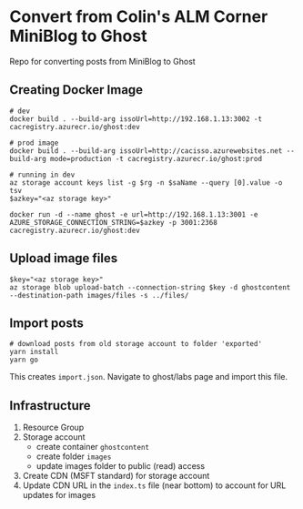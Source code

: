 # Convert from Colin's ALM Corner MiniBlog to Ghost
Repo for converting posts from MiniBlog to Ghost

## Creating Docker Image
```
# dev
docker build . --build-arg issoUrl=http://192.168.1.13:3002 -t cacregistry.azurecr.io/ghost:dev

# prod image
docker build . --build-arg issoUrl=http://cacisso.azurewebsites.net --build-arg mode=production -t cacregistry.azurecr.io/ghost:prod

# running in dev
az storage account keys list -g $rg -n $saName --query [0].value -o tsv
$azkey="<az storage key>"

docker run -d --name ghost -e url=http://192.168.1.13:3001 -e AZURE_STORAGE_CONNECTION_STRING=$azkey -p 3001:2368 cacregistry.azurecr.io/ghost:dev
```

## Upload image files
```
$key="<az storage key>"
az storage blob upload-batch --connection-string $key -d ghostcontent --destination-path images/files -s ../files/
```

## Import posts
```
# download posts from old storage account to folder 'exported'
yarn install
yarn go
```

This creates `import.json`. Navigate to ghost/labs page and import this file.

## Infrastructure
1. Resource Group
1. Storage account
    - create container `ghostcontent`
    - create folder `images`
    - update images folder to public (read) access
1. Create CDN (MSFT standard) for storage account
1. Update CDN URL in the `index.ts` file (near bottom) to account for URL updates for images